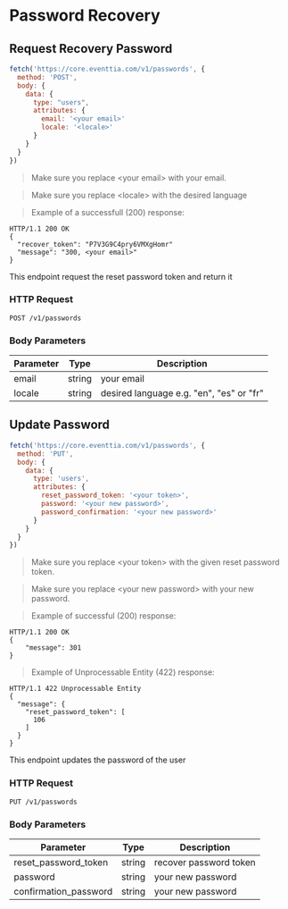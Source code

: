 # Password Recovery

## Request Recovery Password

```javascript
fetch('https://core.eventtia.com/v1/passwords', {
  method: 'POST',
  body: {
    data: {
      type: "users",
      attributes: {
        email: '<your email>'
        locale: '<locale>'
      }
    }
  }
})
```

> Make sure you replace &lt;your email&gt; with your email.

> Make sure you replace &lt;locale&gt; with the desired language

> Example of a successfull (200) response:

```http
HTTP/1.1 200 OK
{
  "recover_token": "P7V3G9C4pry6VMXgHomr"
  "message": "300, <your email>"
}
```

This endpoint request the reset password token and return it

### HTTP Request

`POST /v1/passwords`


### Body Parameters

Parameter  |  Type   | Description
---------  | ------- | -----------
email  | string | your email
locale  | string | desired language e.g. "en", "es" or "fr"

## Update Password

```javascript
fetch('https://core.eventtia.com/v1/passwords', {
  method: 'PUT',
  body: {
    data: {
      type: 'users',
      attributes: {
        reset_password_token: '<your token>',
        password: '<your new password>',
        password_confirmation: '<your new password>'
      }
    }
  }
})
```

> Make sure you replace &lt;your token&gt; with the given reset password token.

> Make sure you replace &lt;your new password&gt; with your new password.

> Example of successful (200) response:

```http
HTTP/1.1 200 OK
{
    "message": 301
}
```

> Example of Unprocessable Entity (422) response:

```http
HTTP/1.1 422 Unprocessable Entity
{
  "message": {
    "reset_password_token": [
      106
    ]
  }
}
```

This endpoint updates the password of the user

### HTTP Request

`PUT /v1/passwords`

### Body Parameters

Parameter  |  Type   | Description
---------  | ------- | -----------
reset_password_token | string | recover password token
password | string | your new password
confirmation_password | string | your new password
